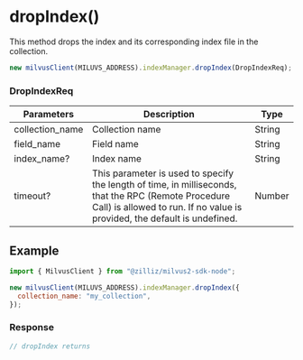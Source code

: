 # dropIndex()

This method drops the index and its corresponding index file in the collection.

```javascript
new milvusClient(MILUVS_ADDRESS).indexManager.dropIndex(DropIndexReq);
```

### DropIndexReq

| Parameters      | Description                                                                            | Type   |
| --------------- | -------------------------------------------------------------------------------------- | ------ |
| collection_name | Collection name                                                                        | String |
| field_name      | Field name                                                                             | String |
| index_name?     | Index name                                                                             | String |
| timeout?        | This parameter is used to specify the length of time, in milliseconds, that the RPC (Remote Procedure Call) is allowed to run. If no value is provided, the default is undefined. | Number |

## Example

```javascript
import { MilvusClient } from "@zilliz/milvus2-sdk-node";

new milvusClient(MILUVS_ADDRESS).indexManager.dropIndex({
  collection_name: "my_collection",
});
```

### Response

```javascript
// dropIndex returns
```
